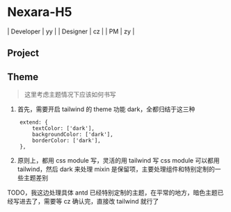 # Nexara-H5
| Developer | yy |
| Designer | cz |
| PM | zy |

## Project

## Theme
> 这里考虑主题情况下应该如何书写
1. 首先，需要开启 tailwind 的 theme 功能 dark，全都归结于这三种
```
	extend: {
		textColor: ['dark'],
		backgroundColor: ['dark'],
		borderColor: ['dark'],
	},
```

2. 原则上，都用 css module 写，灵活的用 tailwind 写
css module 可以都用 tailwind，然后 dark 来处理
mixin 是保留项，主要处理组件和特别定制的一些主题差别

TODO，我这边处理具体 antd 已经特别定制的主题，在平常的地方，暗色主题已经写进去了，需要等 cz 确认完，直接改 tailwind 就行了
